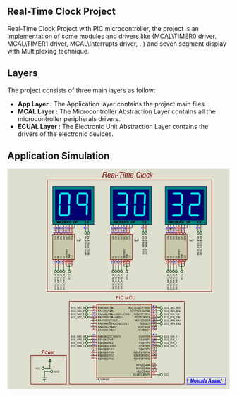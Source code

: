 ## Real-Time Clock Project

Real-Time Clock Project with PIC microcontroller, the project is an implementation of some modules and drivers like (MCAL\TIMER0 driver, MCAL\TIMER1 driver, MCAL\Interrupts driver, ..) and seven segment display with Multiplexing technique.

## Layers

The project consists of three main layers as follow:

 - **App Layer :** The Application layer contains the project main files.
 - **MCAL Layer :** The Microcontroller Abstraction Layer contains all the 		                  
                    microcontroller peripherals drivers.
 - **ECUAL Layer :** The Electronic Unit Abstraction Layer contains the drivers of the electronic devices.

## Application Simulation
<img src="Simulation/Sim_page.jpg" alt="Simulation" width="700" height="500">